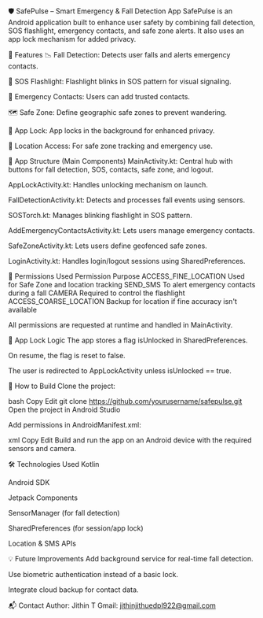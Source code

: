 🛡️ SafePulse – Smart Emergency & Fall Detection App
SafePulse is an Android application built to enhance user safety by combining fall detection, SOS flashlight, emergency contacts, and safe zone alerts. It also uses an app lock mechanism for added privacy.

🚀 Features
📉 Fall Detection: Detects user falls and alerts emergency contacts.

🔦 SOS Flashlight: Flashlight blinks in SOS pattern for visual signaling.

📇 Emergency Contacts: Users can add trusted contacts.

🗺️ Safe Zone: Define geographic safe zones to prevent wandering.

🔐 App Lock: App locks in the background for enhanced privacy.

📍 Location Access: For safe zone tracking and emergency use.

📱 App Structure (Main Components)
MainActivity.kt: Central hub with buttons for fall detection, SOS, contacts, safe zone, and logout.

AppLockActivity.kt: Handles unlocking mechanism on launch.

FallDetectionActivity.kt: Detects and processes fall events using sensors.

SOSTorch.kt: Manages blinking flashlight in SOS pattern.

AddEmergencyContactsActivity.kt: Lets users manage emergency contacts.

SafeZoneActivity.kt: Lets users define geofenced safe zones.

LoginActivity.kt: Handles login/logout sessions using SharedPreferences.

🧾 Permissions Used
Permission	Purpose
ACCESS_FINE_LOCATION	Used for Safe Zone and location tracking
SEND_SMS	To alert emergency contacts during a fall
CAMERA	Required to control the flashlight
ACCESS_COARSE_LOCATION	Backup for location if fine accuracy isn't available

All permissions are requested at runtime and handled in MainActivity.

🔐 App Lock Logic
The app stores a flag isUnlocked in SharedPreferences.

On resume, the flag is reset to false.

The user is redirected to AppLockActivity unless isUnlocked == true.

🧰 How to Build
Clone the project:

bash
Copy
Edit
git clone https://github.com/yourusername/safepulse.git
Open the project in Android Studio

Add permissions in AndroidManifest.xml:

xml
Copy
Edit
<uses-permission android:name="android.permission.ACCESS_FINE_LOCATION" />
<uses-permission android:name="android.permission.ACCESS_COARSE_LOCATION" />
<uses-permission android:name="android.permission.SEND_SMS" />
<uses-permission android:name="android.permission.CAMERA" />
Build and run the app on an Android device with the required sensors and camera.

🛠 Technologies Used
Kotlin

Android SDK

Jetpack Components

SensorManager (for fall detection)

SharedPreferences (for session/app lock)

Location & SMS APIs

💡 Future Improvements
Add background service for real-time fall detection.

Use biometric authentication instead of a basic lock.

Integrate cloud backup for contact data.

📬 Contact
Author: Jithin T
Gmail: jithinjithuedpl922@gmail.com
